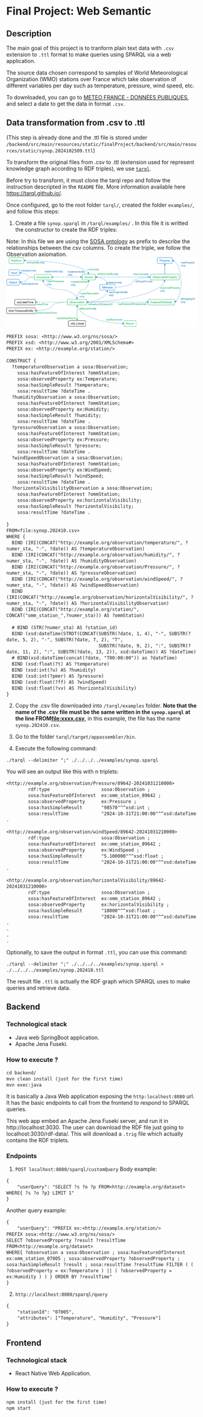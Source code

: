 # Final Project: Web Semantic

## Description

The main goal of this project is to tranform plain text data with `.csv` extension to `.ttl` format to make queries using SPARQL via a web application.

The source data chosen correspond to samples of World Meteorological Organization (WMO) stations over France which take observation of different variables per day such as temperature, pressure, wind speed, etc. 

To downloaded, you can go to [METEO FRANCE - DONNÉES PUBLIQUES](https://donneespubliques.meteofrance.fr/?fond=produit&id_produit=90&id_rubrique=32), and select a date to get the data in format `.csv`.

## Data transformation from .csv to .ttl

(This step is already done and the .ttl file is stored under `/backend/src/main/resources/static/finalProject/backend/src/main/resources/static/synop.2024102509.ttl`)

To transform the original files from .csv to .ttl (extension used for represent knowledge graph according to RDF triples), we use [`tarql`](https://github.com/tarql/tarql).

Before try to transform, it must clone the tarql repo and follow the instruction descripted in the `README` file. More information available here https://tarql.github.io/.

Once configured, go to the root folder `tarql/`, created the folder `examples/`, and follow this steps:

1. Create a file `synop.sparql` in `/tarql/examples/` . In this file it is writted the constructor to create the RDF triples:

Note: In this file we are using the [SOSA ontology](https://www.w3.org/TR/vocab-ssn/) as prefix to describe the relationships between the csv columns. To create the triple, we follow the Observation axiomation.
![](./images/SSN-Observation.png)

```
PREFIX sosa: <http://www.w3.org/ns/sosa/>
PREFIX xsd: <http://www.w3.org/2001/XMLSchema#>
PREFIX ex: <http://example.org/station/>

CONSTRUCT {
  ?temperatureObservation a sosa:Observation;
    sosa:hasFeatureOfInterest ?ommStation;
    sosa:observedProperty ex:Temperature;
    sosa:hasSimpleResult ?temperature;
    sosa:resultTime ?dateTime .
  ?humidityObservation a sosa:Observation;
    sosa:hasFeatureOfInterest ?ommStation;
    sosa:observedProperty ex:Humidity;
    sosa:hasSimpleResult ?humidity;
    sosa:resultTime ?dateTime .
  ?pressureObservation a sosa:Observation;
    sosa:hasFeatureOfInterest ?ommStation;
    sosa:observedProperty ex:Pressure;
    sosa:hasSimpleResult ?pressure;
    sosa:resultTime ?dateTime .
  ?windSpeedObservation a sosa:Observation;
    sosa:hasFeatureOfInterest ?ommStation;
    sosa:observedProperty ex:WindSpeed;
    sosa:hasSimpleResult ?windSpeed;
    sosa:resultTime ?dateTime .
  ?horizontalVisibilityObservation a sosa:Observation;
    sosa:hasFeatureOfInterest ?ommStation;
    sosa:observedProperty ex:horizontalVisibility;
    sosa:hasSimpleResult ?horizontalVisibility;
    sosa:resultTime ?dateTime .
    
}
FROM<file:synop.202410.csv> 
WHERE {
  BIND (IRI(CONCAT("http://example.org/observation/temperature/", ?numer_sta, "-", ?date)) AS ?temperatureObservation)
  BIND (IRI(CONCAT("http://example.org/observation/humidity/", ?numer_sta, "-", ?date)) AS ?humidityObservation)
  BIND (IRI(CONCAT("http://example.org/observation/Pressure/", ?numer_sta, "-", ?date)) AS ?pressureObservation)
  BIND (IRI(CONCAT("http://example.org/observation/windSpeed/", ?numer_sta, "-", ?date)) AS ?windSpeedObservation)
  BIND (IRI(CONCAT("http://example.org/observation/horizontalVisibility/", ?numer_sta, "-", ?date)) AS ?horizontalVisibilityObservation)
  BIND (IRI(CONCAT("http://example.org/station/", CONCAT("omm_station_",?numer_sta))) AS ?ommStation)
 
  # BIND (STR(?numer_sta) AS ?station_id)
  BIND (xsd:dateTime(STRDT(CONCAT(SUBSTR(?date, 1, 4), "-", SUBSTR(?date, 5, 2), "-", SUBSTR(?date, 7, 2), "T", 
                                  SUBSTR(?date, 9, 2), ":", SUBSTR(?date, 11, 2), ":", SUBSTR(?date, 13, 2)), xsd:dateTime)) AS ?dateTime)
  # BIND(xsd:dateTime(concat(?date, "T00:00:00")) as ?dateTime)
  BIND (xsd:float(?t) AS ?temperature)
  BIND (xsd:int(?u) AS ?humidity)
  BIND (xsd:int(?pmer) AS ?pressure)
  BIND (xsd:float(?ff) AS ?windSpeed)
  BIND (xsd:float(?vv) AS ?horizontalVisibility)
}
```
2. Copy the .csv file downloaded into `/tarql/examples` folder. **Note that the name of the .csv file must be the same written in the `synop.sparql` at the line FROM<file:xxxx.csv>**, in this example, the file has the name `synop.202410.csv`.

3. Go to the folder `tarql/target/appassembler/bin`.

4. Execute the following command:
```
./tarql --delimiter ";" ./../../../examples/synop.sparql
```

You will see an output like this with n triplets:
```
<http://example.org/observation/Pressure/89642-20241031210000>
        rdf:type                   sosa:Observation ;
        sosa:hasFeatureOfInterest  ex:omm_station_89642 ;
        sosa:observedProperty      ex:Pressure ;
        sosa:hasSimpleResult       "98570"^^xsd:int ;
        sosa:resultTime            "2024-10-31T21:00:00"^^xsd:dateTime .

<http://example.org/observation/windSpeed/89642-20241031210000>
        rdf:type                   sosa:Observation ;
        sosa:hasFeatureOfInterest  ex:omm_station_89642 ;
        sosa:observedProperty      ex:WindSpeed ;
        sosa:hasSimpleResult       "5.100000"^^xsd:float ;
        sosa:resultTime            "2024-10-31T21:00:00"^^xsd:dateTime .

<http://example.org/observation/horizontalVisibility/89642-20241031210000>
        rdf:type                   sosa:Observation ;
        sosa:hasFeatureOfInterest  ex:omm_station_89642 ;
        sosa:observedProperty      ex:horizontalVisibility ;
        sosa:hasSimpleResult       "18000"^^xsd:float ;
        sosa:resultTime            "2024-10-31T21:00:00"^^xsd:dateTime .
.
.
.
```
Optionally, to save the output in format `.ttl`, you can use this command:
```
./tarql --delimiter ";" ./../../../examples/synop.sparql > ./../../../examples/synop.202410.ttl
```

The result file `.ttl` is actually the RDF graph which SPARQL uses to make queries and retrieve data.

## Backend

### Technological stack

- Java web SpringBoot application.
- Apache Jena Fuseki.

### How to execute ?

```
cd backend/
mvn clean install (just for the first time)
mvn exec:java
```

It is basically a Java Web application exposing the `http:localhost:8080` url. It has the basic endpoints to call from the frontend to respond to SPARQL queries.

This web app embed an Apache Jena Fuseki server, and run it in http://localhost:3030. The user can download the RDF file just going to localhost:3030/rdf-data/. This will download a `.trig` file which actually contains the RDF triplets.

### Endpoints

1. `POST localhost:8080/sparql/customQuery`
Body example:
```
{
    "userQuery": "SELECT ?s ?o ?p FROM<http://example.org/dataset> WHERE{ ?s ?o ?p} LIMIT 1"
}
```

Another query example:
```
{
    "userQuery": "PREFIX ex:<http://example.org/station/> 
PREFIX sosa:<http://www.w3.org/ns/sosa/>
SELECT ?observedProperty ?result ?resultTime
FROM<http://example.org/dataset>
WHERE{ ?observation a sosa:Observation ; sosa:hasFeatureOfInterest ex:omm_station_07005 ; sosa:observedProperty ?observedProperty ; sosa:hasSimpleResult ?result ; sosa:resultTime ?resultTime FILTER ( ( ?observedProperty = ex:Temperature ) || ( ?observedProperty = ex:Humidity ) ) } ORDER BY ?resultTime"
}
```
2. `http://localhost:8080/sparql/query`
```
{
    "stationId": "07005",
    "attributes": ["Temperature", "Humidity", "Pressure"]
}
```

## Frontend

### Technological stack

- React Native Web Application.

### How to execute ?

```
npm install (just for the first time)
npm start
```